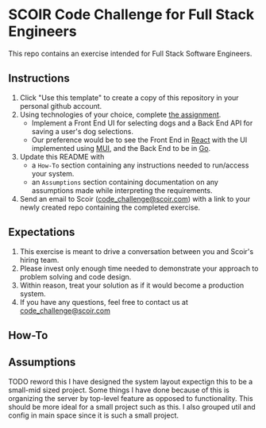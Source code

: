 # SCOIR Code Challenge for Full Stack Engineers
This repo contains an exercise intended for Full Stack Software Engineers.

## Instructions
1. Click "Use this template" to create a copy of this repository in your personal github account.
1. Using technologies of your choice, complete [the assignment](./Assignment.md).
    * Implement a Front End UI for selecting dogs and a Back End API for saving a user's dog selections.
    * Our preference would be to see the Front End in [React](https://reactjs.org/) with the UI implemented using [MUI](https://mui.com/), and the Back End to be in [Go](https://go.dev).
1. Update this README with
    * a `How-To` section containing any instructions needed to run/access your system.
    * an `Assumptions` section containing documentation on any assumptions made while interpreting the requirements.
1. Send an email to Scoir (code_challenge@scoir.com) with a link to your newly created repo containing the completed exercise.

## Expectations
1. This exercise is meant to drive a conversation between you and Scoir's hiring team.  
1. Please invest only enough time needed to demonstrate your approach to problem solving and code design.  
1. Within reason, treat your solution as if it would become a production system.
1. If you have any questions, feel free to contact us at code_challenge@scoir.com

## How-To

## Assumptions
TODO reword this
I have designed the system layout expectign this to be a small-mid sized project. Some things I have done because of this is organizing the server by top-level feature as opposed to functionality. This should be more ideal for a small project such as this. I also grouped util and config in main space since it is such a small project.  